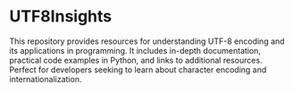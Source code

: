 # UTF8Insights
This repository provides resources for understanding UTF-8 encoding and its applications in programming. It includes in-depth documentation, practical code examples in Python, and links to additional resources. Perfect for developers seeking to learn about character encoding and internationalization.
